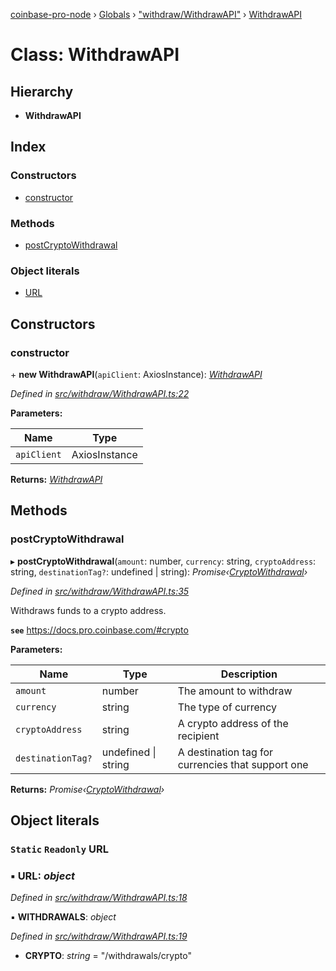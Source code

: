 [coinbase-pro-node](../README.md) › [Globals](../globals.md) › ["withdraw/WithdrawAPI"](../modules/_withdraw_withdrawapi_.md) › [WithdrawAPI](_withdraw_withdrawapi_.withdrawapi.md)

# Class: WithdrawAPI

## Hierarchy

- **WithdrawAPI**

## Index

### Constructors

- [constructor](_withdraw_withdrawapi_.withdrawapi.md#constructor)

### Methods

- [postCryptoWithdrawal](_withdraw_withdrawapi_.withdrawapi.md#postcryptowithdrawal)

### Object literals

- [URL](_withdraw_withdrawapi_.withdrawapi.md#static-readonly-url)

## Constructors

### constructor

\+ **new WithdrawAPI**(`apiClient`: AxiosInstance): _[WithdrawAPI](_withdraw_withdrawapi_.withdrawapi.md)_

_Defined in [src/withdraw/WithdrawAPI.ts:22](https://github.com/bennyn/coinbase-pro-node/blob/7b978cb/src/withdraw/WithdrawAPI.ts#L22)_

**Parameters:**

| Name        | Type          |
| ----------- | ------------- |
| `apiClient` | AxiosInstance |

**Returns:** _[WithdrawAPI](_withdraw_withdrawapi_.withdrawapi.md)_

## Methods

### postCryptoWithdrawal

▸ **postCryptoWithdrawal**(`amount`: number, `currency`: string, `cryptoAddress`: string, `destinationTag?`: undefined | string): _Promise‹[CryptoWithdrawal](../interfaces/_withdraw_withdrawapi_.cryptowithdrawal.md)›_

_Defined in [src/withdraw/WithdrawAPI.ts:35](https://github.com/bennyn/coinbase-pro-node/blob/7b978cb/src/withdraw/WithdrawAPI.ts#L35)_

Withdraws funds to a crypto address.

**`see`** https://docs.pro.coinbase.com/#crypto

**Parameters:**

| Name              | Type                    | Description                                       |
| ----------------- | ----------------------- | ------------------------------------------------- |
| `amount`          | number                  | The amount to withdraw                            |
| `currency`        | string                  | The type of currency                              |
| `cryptoAddress`   | string                  | A crypto address of the recipient                 |
| `destinationTag?` | undefined &#124; string | A destination tag for currencies that support one |

**Returns:** _Promise‹[CryptoWithdrawal](../interfaces/_withdraw_withdrawapi_.cryptowithdrawal.md)›_

## Object literals

### `Static` `Readonly` URL

### ▪ **URL**: _object_

_Defined in [src/withdraw/WithdrawAPI.ts:18](https://github.com/bennyn/coinbase-pro-node/blob/7b978cb/src/withdraw/WithdrawAPI.ts#L18)_

▪ **WITHDRAWALS**: _object_

_Defined in [src/withdraw/WithdrawAPI.ts:19](https://github.com/bennyn/coinbase-pro-node/blob/7b978cb/src/withdraw/WithdrawAPI.ts#L19)_

- **CRYPTO**: _string_ = "/withdrawals/crypto"
